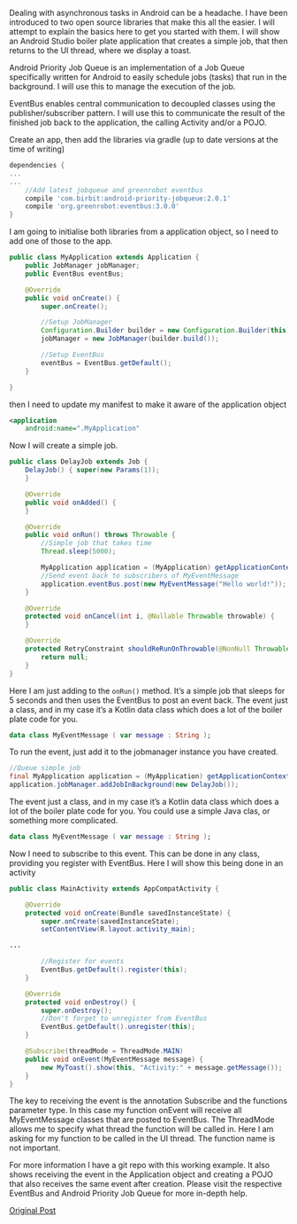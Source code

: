 
Dealing with asynchronous tasks in Android can be a headache. I have been introduced to two open source libraries that make this all the easier. I will attempt to explain the basics here to get you started with them. I will show an Android Studio boiler plate application that creates a simple job, that then returns to the UI thread, where we display a toast.

Android Priority Job Queue is an implementation of a Job Queue specifically written for Android to easily schedule jobs (tasks) that run in the background. I will use this to manage the execution of the job.

EventBus enables central communication to decoupled classes using the publisher/subscriber pattern. I will use this to communicate the result of the finished job back to the application, the calling Activity and/or a POJO.

Create an app, then add the libraries via gradle (up to date versions at the time of writing)

```gradle
dependencies {
... 
...  
    //Add latest jobqueue and greenrobot eventbus
    compile 'com.birbit:android-priority-jobqueue:2.0.1'
    compile 'org.greenrobot:eventbus:3.0.0'
}
```

I am going to initialise both libraries from a application object, so I need to add one of those to the app.

```java
public class MyApplication extends Application {
    public JobManager jobManager;
    public EventBus eventBus;

    @Override
    public void onCreate() {
        super.onCreate();

        //Setup JobManager
        Configuration.Builder builder = new Configuration.Builder(this);
        jobManager = new JobManager(builder.build());

        //Setup EventBus
        eventBus = EventBus.getDefault();
    }

}
```

then I need to update my manifest to make it aware of the application object

```xml
<application
    android:name=".MyApplication"
```

Now I will create a simple job.

```java
public class DelayJob extends Job {
    DelayJob() { super(new Params(1));
    }

    @Override
    public void onAdded() {
    }

    @Override
    public void onRun() throws Throwable {
        //Simple job that takes time
        Thread.sleep(5000);

        MyApplication application = (MyApplication) getApplicationContext();
        //Send event back to subscribers of MyEventMessage
        application.eventBus.post(new MyEventMessage("Hello world!"));
    }

    @Override
    protected void onCancel(int i, @Nullable Throwable throwable) {
    }

    @Override
    protected RetryConstraint shouldReRunOnThrowable(@NonNull Throwable throwable, int i, int i1) {
        return null;
    }
}
```

Here I am just adding to the `onRun()` method. It’s a simple job that sleeps for 5 seconds and then uses the EventBus to post an event back. The event just a class, and in my case it’s a Kotlin data class which does a lot of the boiler plate code for you.

```kotlin
data class MyEventMessage ( var message : String );
```

To run the event, just add it to the jobmanager instance you have created.

```java
//Queue simple job
final MyApplication application = (MyApplication) getApplicationContext();
application.jobManager.addJobInBackground(new DelayJob());
```

The event just a class, and in my case it’s a Kotlin data class which does a lot of the boiler plate code for you. You could use a simple Java clas, or something more complicated.

```kotlin
data class MyEventMessage ( var message : String );
```

Now I need to subscribe to this event. This can be done in any class, providing you register with EventBus. Here I will show this being done in an activity

```java
public class MainActivity extends AppCompatActivity {

    @Override
    protected void onCreate(Bundle savedInstanceState) {
        super.onCreate(savedInstanceState);
        setContentView(R.layout.activity_main);

...

        //Register for events
        EventBus.getDefault().register(this);
    }

    @Override
    protected void onDestroy() {
        super.onDestroy();
        //Don't forget to unregister from EventBus
        EventBus.getDefault().unregister(this);
    }

    @Subscribe(threadMode = ThreadMode.MAIN)
    public void onEvent(MyEventMessage message) {
        new MyToast().show(this, "Activity:" + message.getMessage());
    }
}
```

The key to receiving the event is the annotation Subscribe and the functions parameter type. In this case my function onEvent will receive all MyEventMessage classes that are posted to EventBus. The ThreadMode allows me to specify what thread the function will be called in. Here I am asking for my function to be called in the UI thread. The function name is not important.

For more information I have a git repo with this working example. It also shows receiving the event in the Application object and creating a POJO that also receives the same event after creation. Please visit the respective EventBus and Android Priority Job Queue for more in-depth help.

[Original Post](https://medium.com/@ubikspace/a-simple-primer-on-android-priority-queue-and-greenrobot-eventbus-e77e246ba3d2)